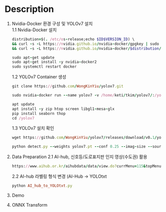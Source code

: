 # Description

1. Nvidia-Docker 환경 구성 및 YOLOv7 설치    
1.1 Nvidia-Docker 설치
   ```ruby
   distribution=$(. /etc/os-release;echo $ID$VERSION_ID) \
   && curl -s -L https://nvidia.github.io/nvidia-docker/gpgkey | sudo apt-key add - \
   && curl -s -L https://nvidia.github.io/nvidia-docker/$distribution/nvidia-docker.list | sudo tee /etc/apt/sources.list.d/nvidia-docker.list
   ```
   ```ruby
   sudo apt-get update
   sudo apt-get install -y nvidia-docker2
   sudo systemctl restart docker 
   ```
   1.2 YOLOv7 Container 생성
   ```ruby
   git clone https://github.com/WongKinYiu/yolov7.git
   ```
   ```ruby
   sudo nvidia-docker run --name yolov7 -v /home/keti/tkim/yolov7/:/yolov7/ -v /data/AD2/AD_2023_0210ver/:/yolov7/AD2_DB/ -it --shm-size=64g nvcr.io/nvidia/pytorch:21.08-py3
   ```
   ```ruby
   apt update
   apt install -y zip htop screen libgl1-mesa-glx
   pip install seaborn thop
   cd /yolov7
   ```
   1.3 YOLOv7 설치 확인 
   ```ruby
   wget https://github.com/WongKinYiu/yolov7/releases/download/v0.1/yolov7.pt
   ```
   ```ruby
   python detect.py --weights yolov7.pt --conf 0.25 --imag-size --source infernce/image3.jpg
   ```

2. Data Preparation
   2.1 AI-hub, 신호등/도로표지판 인지 영상(수도권) 활용
   ```ruby
   https://www.aihub.or.kr/aihubdata/data/view.do?currMenu=115&topMenu=100&dataSetSn=188
   ```
   2.2 AI-hub 라벨링 형식 변경 (AI-Hub -> YOLOtxt
   ```ruby
   python AI_hub_to_YOLOtxt.py
   ```
4. Demo
5. ONNX Transform

